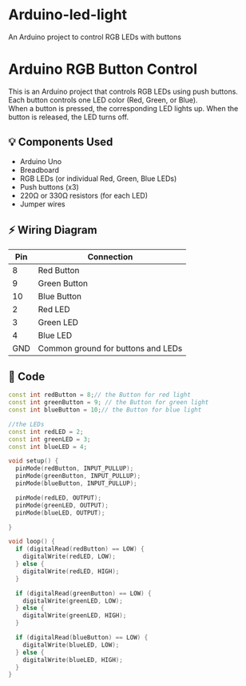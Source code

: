 # Arduino-led-light
An Arduino project to control RGB LEDs with buttons



# Arduino RGB Button Control

This is an Arduino project that controls RGB LEDs using push buttons.  
Each button controls one LED color (Red, Green, or Blue).  
When a button is pressed, the corresponding LED lights up. When the button is released, the LED turns off.

## 💡 Components Used
- Arduino Uno
- Breadboard
- RGB LEDs (or individual Red, Green, Blue LEDs)
- Push buttons (x3)
- 220Ω or 330Ω resistors (for each LED)
- Jumper wires

## ⚡ Wiring Diagram
| Pin | Connection |
|------|------------|
| 8 | Red Button |
| 9 | Green Button |
| 10 | Blue Button |
| 2 | Red LED  |
| 3 | Green LED  |
| 4 | Blue LED  |
| GND | Common ground for buttons and LEDs |


## 🔑 Code
```cpp
const int redButton = 8;// the Button for red light
const int greenButton = 9; // the Button for green light
const int blueButton = 10;// the Button for blue light

//the LEDs 
const int redLED = 2;
const int greenLED = 3;
const int blueLED = 4;

void setup() {
  pinMode(redButton, INPUT_PULLUP);
  pinMode(greenButton, INPUT_PULLUP);
  pinMode(blueButton, INPUT_PULLUP);

  pinMode(redLED, OUTPUT);
  pinMode(greenLED, OUTPUT);
  pinMode(blueLED, OUTPUT);

}

void loop() {
  if (digitalRead(redButton) == LOW) {
    digitalWrite(redLED, LOW);
  } else {
    digitalWrite(redLED, HIGH);
  }

  if (digitalRead(greenButton) == LOW) {
    digitalWrite(greenLED, LOW);
  } else {
    digitalWrite(greenLED, HIGH);
  }

  if (digitalRead(blueButton) == LOW) {
    digitalWrite(blueLED, LOW);
  } else {
    digitalWrite(blueLED, HIGH);
  }
}
